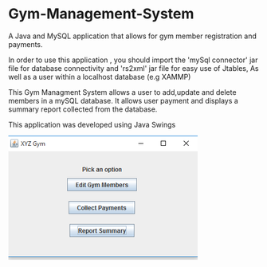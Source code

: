 # Gym-Management-System
A Java and MySQL application that allows for gym member registration and payments.

In order to use this application , you should import the 'mySql connector' jar file for database connectivity and 'rs2xml' jar file for easy use of Jtables, As well as a user within a localhost database (e.g XAMMP)

This Gym Managment System allows a user to add,update and delete members in a mySQL database. It allows user payment and displays a summary report collected from the database.

This application was developed using Java Swings

![Gym-Management-System](https://github.com/Rhoda9000/Gym-Management-System/blob/master/gym1.PNG "How the output would look like")

